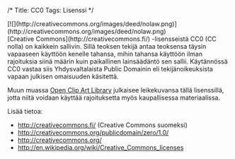 /*
Title: CC0
Tags: Lisenssi
*/

<div class="rightimage" markdown="1">
[![](http://creativecommons.org/images/deed/nolaw.png)](http://creativecommons.org/images/deed/nolaw.png)
</div>
[Creative Commons](http://creativecommons.fi/) -lisensseistä CC0 (CC
nolla) on kaikkein sallivin. Sillä teoksen tekijä antaa teoksensa täysin
vapaaseen käyttöön kenelle tahansa, mihin tahansa käyttöön ilman
rajoituksia siinä määrin kuin paikallinen lainsäädäntö sen sallii.
Käytännössä CC0 vastaa siis Yhdysvaltalaista Public Domainin eli
tekijänoikeuksista vapaan julkisen omaisuuden käsitettä.

Muun muassa [Open Clip Art Library](http://openclipart.org/) julkaisee
leikekuvansa tällä lisenssillä, jotta niitä voidaan käyttää
rajoituksetta myös kaupallisessa materiaalissa.

Lisää tietoa:

-   <http://creativecommons.fi/> (Creative Commons suomeksi)
-   <http://creativecommons.org/publicdomain/zero/1.0/>
-   <http://creativecommons.org/>
-   <http://en.wikipedia.org/wiki/Creative_Commons_licenses>

